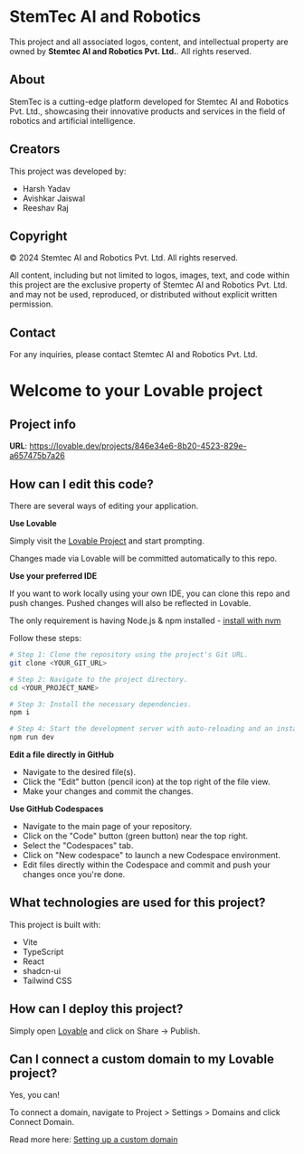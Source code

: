 # StemTec AI and Robotics

This project and all associated logos, content, and intellectual property are owned by **Stemtec AI and Robotics Pvt. Ltd.**. All rights reserved.

## About

StemTec is a cutting-edge platform developed for Stemtec AI and Robotics Pvt. Ltd., showcasing their innovative products and services in the field of robotics and artificial intelligence.

## Creators

This project was developed by:
- Harsh Yadav
- Avishkar Jaiswal
- Reeshav Raj

## Copyright

© 2024 Stemtec AI and Robotics Pvt. Ltd. All rights reserved.

All content, including but not limited to logos, images, text, and code within this project are the exclusive property of Stemtec AI and Robotics Pvt. Ltd. and may not be used, reproduced, or distributed without explicit written permission.

## Contact

For any inquiries, please contact Stemtec AI and Robotics Pvt. Ltd.

# Welcome to your Lovable project

## Project info

**URL**: https://lovable.dev/projects/846e34e6-8b20-4523-829e-a657475b7a26

## How can I edit this code?

There are several ways of editing your application.

**Use Lovable**

Simply visit the [Lovable Project](https://lovable.dev/projects/846e34e6-8b20-4523-829e-a657475b7a26) and start prompting.

Changes made via Lovable will be committed automatically to this repo.

**Use your preferred IDE**

If you want to work locally using your own IDE, you can clone this repo and push changes. Pushed changes will also be reflected in Lovable.

The only requirement is having Node.js & npm installed - [install with nvm](https://github.com/nvm-sh/nvm#installing-and-updating)

Follow these steps:

```sh
# Step 1: Clone the repository using the project's Git URL.
git clone <YOUR_GIT_URL>

# Step 2: Navigate to the project directory.
cd <YOUR_PROJECT_NAME>

# Step 3: Install the necessary dependencies.
npm i

# Step 4: Start the development server with auto-reloading and an instant preview.
npm run dev
```

**Edit a file directly in GitHub**

- Navigate to the desired file(s).
- Click the "Edit" button (pencil icon) at the top right of the file view.
- Make your changes and commit the changes.

**Use GitHub Codespaces**

- Navigate to the main page of your repository.
- Click on the "Code" button (green button) near the top right.
- Select the "Codespaces" tab.
- Click on "New codespace" to launch a new Codespace environment.
- Edit files directly within the Codespace and commit and push your changes once you're done.

## What technologies are used for this project?

This project is built with:

- Vite
- TypeScript
- React
- shadcn-ui
- Tailwind CSS

## How can I deploy this project?

Simply open [Lovable](https://lovable.dev/projects/846e34e6-8b20-4523-829e-a657475b7a26) and click on Share -> Publish.

## Can I connect a custom domain to my Lovable project?

Yes, you can!

To connect a domain, navigate to Project > Settings > Domains and click Connect Domain.

Read more here: [Setting up a custom domain](https://docs.lovable.dev/tips-tricks/custom-domain#step-by-step-guide)
